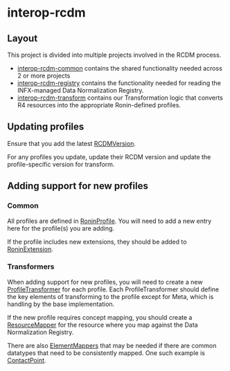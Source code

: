 # interop-rcdm

## Layout

This project is divided into multiple projects involved in the RCDM process.

* [interop-rcdm-common](interop-rcdm-common) contains the shared functionality needed across 2 or more projects
* [interop-rcdm-registry](interop-rcdm-registry) contains the functionality needed for reading the INFX-managed Data
  Normalization Registry.
* [interop-rcdm-transform](interop-rcdm-transform) contains our Transformation logic that converts R4 resources into the
  appropriate Ronin-defined profiles.

## Updating profiles

Ensure that you add the
latest [RCDMVersion](interop-rcdm-common/src/main/kotlin/com/projectronin/interop/rcdm/common/enums/RCDMVersion.kt).

For any profiles you update, update their RCDM version and update the profile-specific version for transform.

## Adding support for new profiles

### Common

All profiles are defined
in [RoninProfile](interop-rcdm-common/src/main/kotlin/com/projectronin/interop/rcdm/common/enums/RoninProfile.kt).
You will need to add a new entry here for the profile(s) you are adding.

If the profile includes new extensions, they should be added
to [RoninExtension](interop-rcdm-common/src/main/kotlin/com/projectronin/interop/rcdm/common/enums/RoninExtension.kt).

### Transformers

When adding support for new profiles, you will need to create a
new [ProfileTransformer](interop-rcdm-transform/src/main/kotlin/com/projectronin/interop/rcdm/transform/profile/ProfileTransformer.kt)
for each
profile. Each ProfileTransformer should define the key elements of transforming to the profile except for Meta, which is
handling by the base implementation.

If the new profile requires concept mapping, you should create
a [ResourceMapper](interop-rcdm-transform/src/main/kotlin/com/projectronin/interop/rcdm/transform/map/ResourceMapper.kt)
for the resource where you map against the Data Normalization Registry.

There are
also [ElementMappers](interop-rcdm-transform/src/main/kotlin/com/projectronin/interop/rcdm/transform/map/ElementMapper.kt)
that may be needed if there are common datatypes that need to be consistently mapped. One such example
is [ContactPoint](interop-rcdm-transform/src/main/kotlin/com/projectronin/interop/rcdm/transform/map/element/ContactPointMapper.kt).
